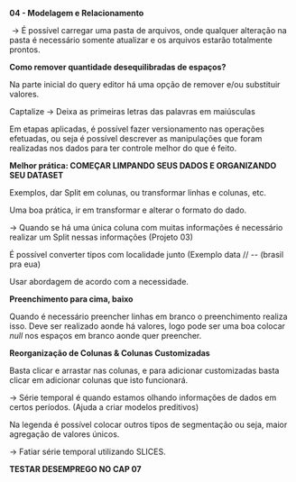 **04 - Modelagem e Relacionamento**

​		→ É possível carregar uma pasta de arquivos, onde qualquer alteração na pasta é necessário somente atualizar e os arquivos estarão totalmente prontos. 



**Como remover quantidade desequilibradas de espaços?** 

Na parte inicial do query editor há uma opção de remover e/ou substituir valores.

Captalize → Deixa as primeiras letras das palavras em maiúsculas

Em etapas aplicadas, é possível fazer versionamento nas operações efetuadas, ou seja é possível descrever as manipulações que foram realizadas nos dados para ter controle melhor do que é feito.

**Melhor prática: COMEÇAR LIMPANDO SEUS DADOS E ORGANIZANDO SEU DATASET**

Exemplos, dar Split em colunas, ou transformar linhas e colunas, etc.

Uma boa prática,  ir em transformar e alterar o formato do dado. 

→ Quando se há uma única coluna com muitas informações é necessário realizar um Split nessas informações (Projeto 03)

É possível converter tipos com localidade junto (Exemplo data // -- (brasil pra eua)

Usar abordagem de acordo com a necessidade. 

**Preenchimento para cima, baixo**

Quando é necessário preencher linhas em branco o preenchimento realiza isso. Deve ser realizado aonde há valores, logo pode ser uma boa colocar *null* nos espaços em branco aonde quer preencher. 

**Reorganização de Colunas & Colunas Customizadas**

Basta clicar e arrastar nas colunas, e para adicionar customizadas basta clicar em adicionar colunas que isto funcionará. 

→ Série temporal é quando estamos olhando informações de dados em certos períodos. (Ajuda a criar modelos preditivos) 

Na legenda é possível colocar outros tipos de segmentação ou seja, maior agregação de valores únicos. 

→ Fatiar série temporal utilizando SLICES.

**TESTAR DESEMPREGO NO CAP 07**


